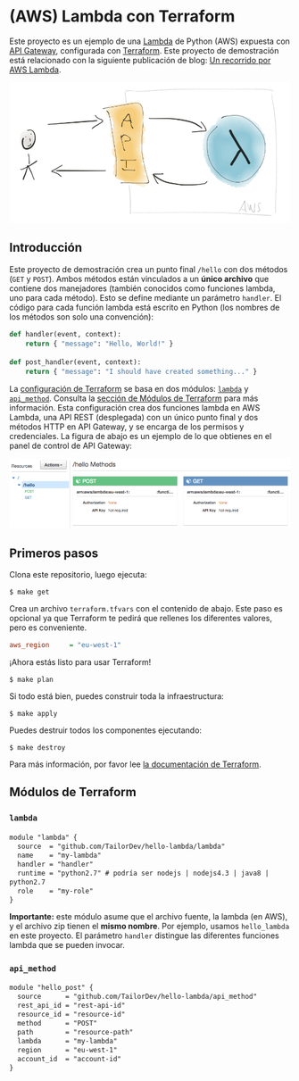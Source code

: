 (AWS) Lambda con Terraform
=================================

Este proyecto es un ejemplo de una [Lambda](https://aws.amazon.com/lambda/) de Python (AWS) expuesta con [API Gateway](https://aws.amazon.com/api-gateway/), configurada con [Terraform](https://www.terraform.io/). Este proyecto de demostración está relacionado con la siguiente publicación de blog: [Un recorrido por AWS Lambda](https://tailordev.fr/blog/2016/07/08/a-tour-of-aws-lambda/).

![](doc/big-picture.png)

## Introducción

Este proyecto de demostración crea un punto final `/hello` con dos métodos (`GET` y `POST`). Ambos métodos están vinculados a un **único archivo** que contiene dos manejadores (también conocidos como funciones lambda, uno para cada método). Esto se define mediante un parámetro `handler`. El código para cada función lambda está escrito en Python (los nombres de los métodos son solo una convención):

```python
def handler(event, context):
    return { "message": "Hello, World!" }

def post_handler(event, context):
    return { "message": "I should have created something..." }
```

La [configuración de Terraform](hello_lambda.tf) se basa en dos módulos: [`lambda`](lambda/) y [`api_method`](api_method/). Consulta la [sección de Módulos de Terraform](#módulos-de-terraform) para más información. Esta configuración crea dos funciones lambda en AWS Lambda, una API REST (desplegada) con un único punto final y dos métodos HTTP en API Gateway, y se encarga de los permisos y credenciales. La figura de abajo es un ejemplo de lo que obtienes en el panel de control de API Gateway:

![](doc/hello.png)

## Primeros pasos


Clona este repositorio, luego ejecuta:

    $ make get

Crea un archivo `terraform.tfvars` con el contenido de abajo. Este paso es opcional ya que Terraform te pedirá que rellenes los diferentes valores, pero es conveniente.

```ini
aws_region     = "eu-west-1"
```

¡Ahora estás listo para usar Terraform!

    $ make plan

Si todo está bien, puedes construir toda la infraestructura:

    $ make apply

Puedes destruir todos los componentes ejecutando:

    $ make destroy

Para más información, por favor lee [la documentación de Terraform](https://www.terraform.io/docs/index.html).

## Módulos de Terraform

### `lambda`

```hcl
module "lambda" {
  source  = "github.com/TailorDev/hello-lambda/lambda"
  name    = "my-lambda"
  handler = "handler"
  runtime = "python2.7" # podría ser nodejs | nodejs4.3 | java8 | python2.7
  role    = "my-role"
}
```

**Importante:** este módulo asume que el archivo fuente, la lambda (en AWS), y el archivo zip tienen el **mismo nombre**. Por ejemplo, usamos `hello_lambda` en este proyecto. El parámetro `handler` distingue las diferentes funciones lambda que se pueden invocar.

### `api_method`

```hcl
module "hello_post" {
  source      = "github.com/TailorDev/hello-lambda/api_method"
  rest_api_id = "rest-api-id"
  resource_id = "resource-id"
  method      = "POST"
  path        = "resource-path"
  lambda      = "my-lambda"
  region      = "eu-west-1"
  account_id  = "account-id"
}
```